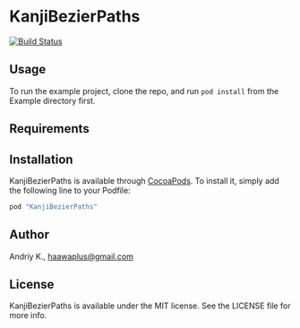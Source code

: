 # KanjiBezierPaths

[![Build Status](https://travis-ci.org/haawa799/KanjiBezierPaths.svg?branch=master)](https://travis-ci.org/haawa799/KanjiBezierPaths)

## Usage

To run the example project, clone the repo, and run `pod install` from the Example directory first.

## Requirements

## Installation

KanjiBezierPaths is available through [CocoaPods](http://cocoapods.org). To install
it, simply add the following line to your Podfile:

```ruby
pod "KanjiBezierPaths"
```

## Author

Andriy K., haawaplus@gmail.com

## License

KanjiBezierPaths is available under the MIT license. See the LICENSE file for more info.
